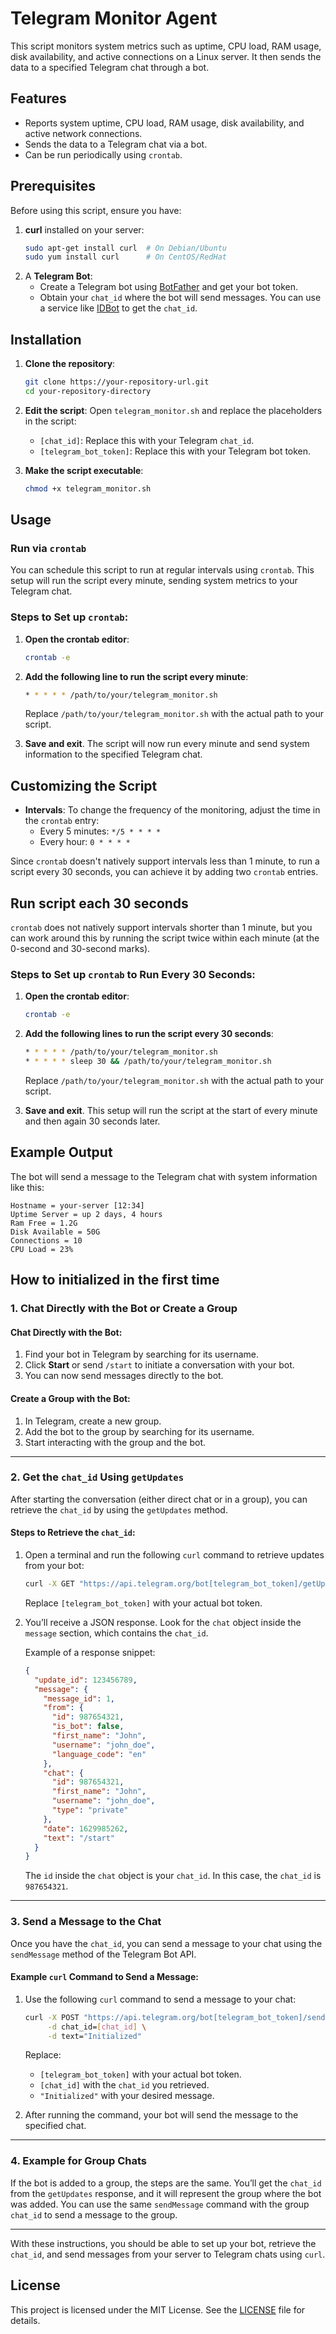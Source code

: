 # Telegram Monitor Agent

This script monitors system metrics such as uptime, CPU load, RAM usage, disk availability, and active connections on a Linux server. It then sends the data to a specified Telegram chat through a bot.

## Features
- Reports system uptime, CPU load, RAM usage, disk availability, and active network connections.
- Sends the data to a Telegram chat via a bot.
- Can be run periodically using `crontab`.

## Prerequisites

Before using this script, ensure you have:
1. **curl** installed on your server:
   ```bash
   sudo apt-get install curl  # On Debian/Ubuntu
   sudo yum install curl      # On CentOS/RedHat
   ```
2. A **Telegram Bot**:
    - Create a Telegram bot using [BotFather](https://core.telegram.org/bots#botfather) and get your bot token.
    - Obtain your `chat_id` where the bot will send messages. You can use a service like [IDBot](https://telegram.me/myidbot) to get the `chat_id`.

## Installation

1. **Clone the repository**:
   ```bash
   git clone https://your-repository-url.git
   cd your-repository-directory
   ```

2. **Edit the script**:
   Open `telegram_monitor.sh` and replace the placeholders in the script:
    - `[chat_id]`: Replace this with your Telegram `chat_id`.
    - `[telegram_bot_token]`: Replace this with your Telegram bot token.

3. **Make the script executable**:
   ```bash
   chmod +x telegram_monitor.sh
   ```

## Usage

### Run via `crontab`
You can schedule this script to run at regular intervals using `crontab`. This setup will run the script every minute, sending system metrics to your Telegram chat.

### Steps to Set up `crontab`:

1. **Open the crontab editor**:
   ```bash
   crontab -e
   ```

2. **Add the following line to run the script every minute**:
   ```bash
   * * * * * /path/to/your/telegram_monitor.sh
   ```

   Replace `/path/to/your/telegram_monitor.sh` with the actual path to your script.

3. **Save and exit**. The script will now run every minute and send system information to the specified Telegram chat.

## Customizing the Script

- **Intervals**: To change the frequency of the monitoring, adjust the time in the `crontab` entry:
    - Every 5 minutes: `*/5 * * * *`
    - Every hour: `0 * * * *`

Since `crontab` doesn't natively support intervals less than 1 minute, to run a script every 30 seconds, you can achieve it by adding two `crontab` entries.

## Run script each 30 seconds

`crontab` does not natively support intervals shorter than 1 minute, but you can work around this by running the script twice within each minute (at the 0-second and 30-second marks).

### Steps to Set up `crontab` to Run Every 30 Seconds:

1. **Open the crontab editor**:
   ```bash
   crontab -e
   ```

2. **Add the following lines to run the script every 30 seconds**:
   ```bash
   * * * * * /path/to/your/telegram_monitor.sh
   * * * * * sleep 30 && /path/to/your/telegram_monitor.sh
   ```

   Replace `/path/to/your/telegram_monitor.sh` with the actual path to your script.

3. **Save and exit**. This setup will run the script at the start of every minute and then again 30 seconds later.

## Example Output

The bot will send a message to the Telegram chat with system information like this:
```
Hostname = your-server [12:34] 
Uptime Server = up 2 days, 4 hours 
Ram Free = 1.2G 
Disk Available = 50G 
Connections = 10 
CPU Load = 23%
```

## How to initialized in the first time

### 1. Chat Directly with the Bot or Create a Group

#### Chat Directly with the Bot:
1. Find your bot in Telegram by searching for its username.
2. Click **Start** or send `/start` to initiate a conversation with your bot.
3. You can now send messages directly to the bot.

#### Create a Group with the Bot:
1. In Telegram, create a new group.
2. Add the bot to the group by searching for its username.
3. Start interacting with the group and the bot.

---

### 2. Get the `chat_id` Using `getUpdates`

After starting the conversation (either direct chat or in a group), you can retrieve the `chat_id` by using the `getUpdates` method.

#### Steps to Retrieve the `chat_id`:

1. Open a terminal and run the following `curl` command to retrieve updates from your bot:

   ```bash
   curl -X GET "https://api.telegram.org/bot[telegram_bot_token]/getUpdates"
   ```

   Replace `[telegram_bot_token]` with your actual bot token.

2. You’ll receive a JSON response. Look for the `chat` object inside the `message` section, which contains the `chat_id`.

   Example of a response snippet:

   ```json
   {
     "update_id": 123456789,
     "message": {
       "message_id": 1,
       "from": {
         "id": 987654321,
         "is_bot": false,
         "first_name": "John",
         "username": "john_doe",
         "language_code": "en"
       },
       "chat": {
         "id": 987654321,
         "first_name": "John",
         "username": "john_doe",
         "type": "private"
       },
       "date": 1629985262,
       "text": "/start"
     }
   }
   ```

   The `id` inside the `chat` object is your `chat_id`. In this case, the `chat_id` is `987654321`.

---

### 3. Send a Message to the Chat

Once you have the `chat_id`, you can send a message to your chat using the `sendMessage` method of the Telegram Bot API.

#### Example `curl` Command to Send a Message:

1. Use the following `curl` command to send a message to your chat:

   ```bash
   curl -X POST "https://api.telegram.org/bot[telegram_bot_token]/sendMessage" \
        -d chat_id=[chat_id] \
        -d text="Initialized"
   ```

   Replace:
   - `[telegram_bot_token]` with your actual bot token.
   - `[chat_id]` with the `chat_id` you retrieved.
   - `"Initialized"` with your desired message.

2. After running the command, your bot will send the message to the specified chat.

---

### 4. Example for Group Chats

If the bot is added to a group, the steps are the same. You’ll get the `chat_id` from the `getUpdates` response, and it will represent the group where the bot was added. You can use the same `sendMessage` command with the group `chat_id` to send a message to the group.

---

With these instructions, you should be able to set up your bot, retrieve the `chat_id`, and send messages from your server to Telegram chats using `curl`.

## License

This project is licensed under the MIT License. See the [LICENSE](LICENSE) file for details.